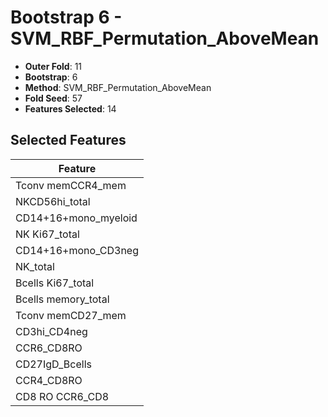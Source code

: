 # Bootstrap 6 - SVM_RBF_Permutation_AboveMean

- **Outer Fold**: 11
- **Bootstrap**: 6
- **Method**: SVM_RBF_Permutation_AboveMean
- **Fold Seed**: 57
- **Features Selected**: 14

## Selected Features

| Feature |
|---------|
| Tconv memCCR4_mem |
| NKCD56hi_total |
| CD14+16+mono_myeloid |
| NK Ki67_total |
| CD14+16+mono_CD3neg |
| NK_total |
| Bcells Ki67_total |
| Bcells memory_total |
| Tconv memCD27_mem |
| CD3hi_CD4neg |
| CCR6_CD8RO |
| CD27IgD_Bcells |
| CCR4_CD8RO |
| CD8 RO CCR6_CD8 |

